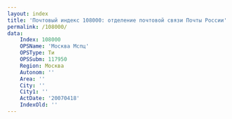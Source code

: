 ```yaml
---
layout: index
title: 'Почтовый индекс 108000: отделение почтовой связи Почты России'
permalink: /108000/
data:
    Index: 108000
    OPSName: 'Москва Мспц'
    OPSType: Ти
    OPSSubm: 117950
    Region: Москва
    Autonom: ''
    Area: ''
    City: ''
    City1: ''
    ActDate: '20070418'
    IndexOld: ''
---
```

